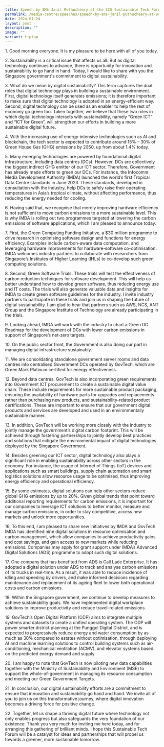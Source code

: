 ```yaml
---
title: Speech by SMS Janil Puthucheary at the SCS Sustainable Tech Forum
permalink: /media-centre/speeches/speech-by-sms-janil-puthucheary-at-scs-sustainable-tech-forum/
date: 2024-01-24
layout: post
description: ""
image: ""
variant: tiptap
---
```

<p>1. Good morning everyone. It is my pleasure to be here with all of you today.</p><p>2. Sustainability is a critical issue that affects us all. But as digital technology continues to advance, there is opportunity for innovation and sustainability to go hand in hand. Today, I would like to share with you the Singapore government's commitment to digital sustainability.</p><p>3. What do we mean by digital sustainability? This term captures the dual roles that digital technology plays in building a sustainable environment. First, digital technology itself generates emissions; it is therefore important to make sure that digital technology is adopted in an energy-efficient way. Second, digital technology can be used as an enabler to help the rest of economy go green too. Taken together, we believe that these two roles in which digital technology interacts with sustainability, namely “Green ICT” and “ICT for Green”, will strengthen our efforts in building a more sustainable digital future.</p><p>4. With the increasing use of energy-intensive technologies such as AI and blockchain, the tech sector is expected to contribute around 15% – 30% of Green House Gas (GHG) emissions by 2050, up from about 1.4% today.</p><p>5. Many emerging technologies are powered by foundational digital infrastructure, including data centres (DCs). However, DCs are collectively the biggest indirect GHG emitter of our ICT sector. Therefore, Government has already made efforts to green our DCs. For instance, the Infocomm Media Development Authority (IMDA) launched the world’s first Tropical Data Centre standards in June 2023. These standards, developed in consultation with the industry, help DCs to safely raise their operating temperatures in Asia’s tropical climate, without affecting performance, thus reducing the energy needed for cooling.</p><p>6. Having said that, we recognise that merely improving hardware efficiency is not sufficient to move carbon emissions to a more sustainable level. This is why IMDA is rolling out two programmes targeted at lowering the carbon emissions of software applications, which I am pleased to announce today.</p><p>7. First, the Green Computing Funding Initiative, a $30 million programme to drive research in optimising software design and functions for energy efficiency. Examples include carbon-aware data computation, and leveraging hardware improvements for hardware-software co-optimisation. IMDA welcomes industry partners to collaborate with researchers from Singapore’s Institutes of Higher Learning (IHLs) to co-develop such green computing solutions.</p><p>8. Second, Green Software Trials. These trials will test the effectiveness of carbon reduction techniques for software development. This will help us better understand how to develop green software, thus reducing energy use and IT costs. The trials will also generate valuable data and insights for IMDA to create green software guidelines for the industry. I invite industry partners to participate in these trials and join us in shaping the future of digital sustainability. I am glad to hear that partners such as AWS, NCS, ANT Group and the Singapore Institute of Technology are already participating in the trials.</p><p>9. Looking ahead, IMDA will work with the industry to chart a Green DC Roadmap for the development of DCs with lower carbon emissions in support of Singapore’s net-zero targets.</p><p>10. On the public sector front, the Government is also doing our part in managing digital infrastructure sustainably.</p><p>11. We are consolidating standalone government server rooms and data centres into centralised Government DCs operated by GovTech, which are Green Mark Platinum certified for energy effectiveness.</p><p>12. Beyond data centres, GovTech is also incorporating green requirements into Government ICT procurement to create a sustainable digital value chain. These include requirements for more sustainable product packaging, ensuring the availability of hardware parts for upgrades and replacements rather than purchasing new products, and sustainability-related product certifications. These are important to ensure that our government digital products and services are developed and used in an environmentally sustainable manner.</p><p>13. In addition, GovTech will be working more closely with the industry to jointly manage the government’s digital carbon footprint. This will be achieved through fostering partnerships to jointly develop best practices and solutions that mitigate the environmental impact of digital technologies deployed by the Singapore Government.</p><p>14. Besides greening our ICT sector, digital technology also plays a significant role in enabling sustainability across other sectors in the economy. For instance, the usage of Internet of Things (IoT) devices and applications such as smart buildings, supply chain automation and smart logistics solutions allow resource usage to be optimised, thus improving energy efficiency and operational efficiency.</p><p>15. By some estimates, digital solutions can help other sectors reduce global GHG emissions by up to 20%. Given global trends that point toward additional reporting requirements for carbon emissions, it is important for our companies to leverage ICT solutions to better monitor, measure and manage carbon emissions, in order to stay competitive, access new markets and unlock more opportunities.</p><p>16. To this end, I am pleased to share new initiatives by IMDA and GovTech. IMDA has identified nine digital solutions in resource optimisation and carbon management, which allow companies to achieve productivity gains and cost savings, and gain access to new markets while reducing emissions. Companies may apply for grant support under IMDA’s Advanced Digital Solutions (ADS) programme to adopt such digital solutions.</p><p>17. One company that has benefited from ADS is Call Lade Enterprise. It has adopted a digital solution under ADS to track and analyse carbon emissions of its trucks in real-time. As a result, it was able to reduce incidence of idling and speeding by drivers, and make informed decisions regarding maintenance and replacement of its ageing fleet to lower both operational costs and carbon emissions. </p><p>18. Within the Singapore government, we continue to develop measures to achieve sustainability goals. We have implemented digital workplace solutions to improve productivity and reduce travel-related emissions.</p><p>19. GovTech’s Open Digital Platform (ODP) aims to integrate multiple systems and datasets to create a unified operating system. The ODP will power smarter district planning at the Punggol Digital District, and is expected to progressively reduce energy and water consumption by as much as 30% compared to estates without optimisation, through deploying AI and machine learning solutions to control building systems such as air- conditioning, mechanical ventilation (ACMV), and elevator systems based on the predicted energy demand and supply.</p><p>20. I am happy to note that GovTech is now piloting new data capabilities together with the Ministry of Sustainability and Environment (MSE) to support the whole-of-government in managing its resource consumption and meeting our Green Government Targets.</p><p>21. In conclusion, our digital sustainability efforts are a commitment to ensure that innovation and sustainability go hand and hand. We invite all of you to join us on this transformative journey, where digital innovation becomes a driving force for positive change.</p><p>22. Together, let us shape a thriving digital future where technology not only enables progress but also safeguards the very foundation of our existence. Thank you very much for inviting me here today, and for arranging this gathering of brilliant minds. I hope this Sustainable Tech Forum will be a catalyst for ideas and partnerships that will propel us towards a greener, more sustainable tomorrow.</p>